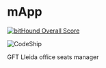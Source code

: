 # mApp
[![bitHound Overall Score](https://www.bithound.io/github/Ricard/mApp/badges/score.svg)](https://www.bithound.io/github/Ricard/mApp)

![CodeShip](https://codeship.com/projects/a67d8de0-ffe0-0133-e210-22abbc395646/status?branch=master)

GFT Lleida office seats manager
